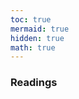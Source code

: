 ```yaml
---
toc: true
mermaid: true
hidden: true
math: true
---
```



### Readings


<!-- {% include embed/youtube.html id='10oQMHadGos' %} -->

